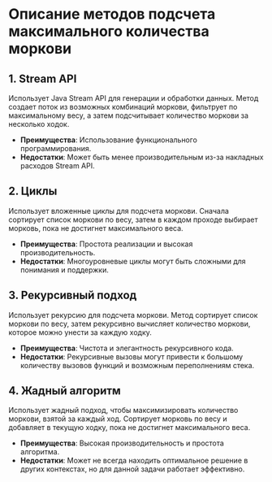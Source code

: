 # Описание методов подсчета максимального количества моркови

## 1. Stream API
Использует Java Stream API для генерации и обработки данных. Метод создает поток из возможных комбинаций моркови, фильтрует по максимальному весу, а затем подсчитывает количество моркови за несколько ходок.

- **Преимущества**: Использование функционального программирования.
- **Недостатки**: Может быть менее производительным из-за накладных расходов Stream API.

## 2. Циклы
Использует вложенные циклы для подсчета моркови. Сначала сортирует список моркови по весу, затем в каждом проходе выбирает морковь, пока не достигнет максимального веса.

- **Преимущества**: Простота реализации и высокая производительность.
- **Недостатки**: Многоуровневые циклы могут быть сложными для понимания и поддержки.

## 3. Рекурсивный подход
Использует рекурсию для подсчета моркови. Метод сортирует список моркови по весу, затем рекурсивно вычисляет количество моркови, которое можно унести за каждую ходку.

- **Преимущества**: Чистота и элегантность рекурсивного кода.
- **Недостатки**: Рекурсивные вызовы могут привести к большому количеству вызовов функций и возможным переполнениям стека.

## 4. Жадный алгоритм
Использует жадный подход, чтобы максимизировать количество моркови, взятой за каждый ход. Сортирует морковь по весу и добавляет в текущую ходку, пока не достигнет максимального веса.

- **Преимущества**: Высокая производительность и простота алгоритма.
- **Недостатки**: Может не всегда находить оптимальное решение в других контекстах, но для данной задачи работает эффективно.
